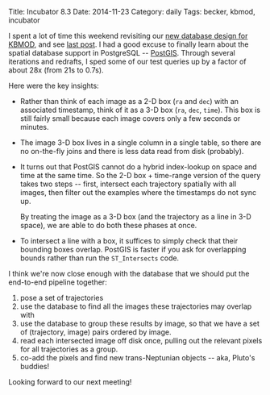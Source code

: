 Title: Incubator 8.3
Date: 2014-11-23
Category: daily
Tags: becker, kbmod, incubator

I spent a lot of time this weekend revisiting our [new database design for KBMOD](https://github.com/uwescience/kbmod/issues/3), and see [last post](posts/2014/11/13/incubator-72/). I had a good excuse to finally learn about the spatial database support in PostgreSQL -- [PostGIS](http://postgis.net/). Through several iterations and redrafts, I sped some of our test queries up by a factor of about 28x (from 21s to 0.7s).

Here were the key insights:

* Rather than think of each image as a 2-D box (`ra` and `dec`) with an associated timestamp, think of it as a 3-D box (`ra`, `dec`, `time`). This box is still fairly small because each image covers only a few seconds or minutes.
* The image 3-D box lives in a single column in a single table, so there are no on-the-fly joins and there is less data read from disk (probably).
* It turns out that PostGIS cannot do a hybrid index-lookup on space and time at the same time. So the 2-D box + time-range version of the query takes two steps -- first, intersect each trajectory spatially with all images, then filter out the examples where the timestamps do not sync up.

    By treating the image as a 3-D box (and the trajectory as a line in 3-D space), we are able to do both these phases at once.

* To intersect a line with a box, it suffices to simply check that their bounding boxes overlap. PostGIS is faster if you ask for overlapping bounds rather than run the `ST_Intersects` code.

I think we're now close enough with the database that we should put the end-to-end pipeline together:

1. pose a set of trajectories
2. use the database to find all the images these trajectories may overlap with
3. use the database to group these results by image, so that we have a set of (trajectory, image) pairs ordered by image.
4. read each intersected image off disk once, pulling out the relevant pixels for all trajectories as a group.
5. co-add the pixels and find new trans-Neptunian objects -- aka, Pluto's buddies!

Looking forward to our next meeting!